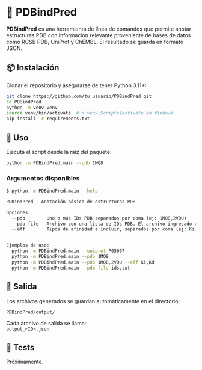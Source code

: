 # 🧬 PDBindPred

**PDBindPred** es una herramienta de línea de comandos que permite anotar estructuras PDB con información relevante proveniente de bases de datos como RCSB PDB, UniProt y ChEMBL. El resultado se guarda en formato JSON.

## 📦 Instalación

Clonar el repositorio y asegurarse de tener Python 3.11+:

```bash
git clone https://github.com/tu_usuario/PDBindPred.git
cd PDBindPred
python -m venv venv
source venv/bin/activate  # o venv\Scripts\activate en Windows
pip install -r requirements.txt
```

## 🚀 Uso

Ejecutá el script desde la raíz del paquete:

```bash
python -m PDBindPred.main --pdb 1MQ8
```

### Argumentos disponibles

```bash
$ python -m PDBindPred.main --help

PDBindPred - Anotación básica de estructuras PDB

Opciones:
  --pdb        Uno o más IDs PDB separados por coma (ej: 1MQ8,2VDU)
  --pdb-file   Archivo con una lista de IDs PDB. El archivo ingresado debe tener una ID por línea, sin ningún otro separador, y debe encontrarse ubicado en la misma carpeta que el archivo main.py. Formatos testeados para los archivos: txt y csv.
  --aff        Tipos de afinidad a incluir, separados por coma (ej: Ki,Kd,IC50)


Ejemplos de uso:
  python -m PDBindPred.main --uniprot P05067
  python -m PDBindPred.main --pdb 1MQ8
  python -m PDBindPred.main --pdb 1MQ8,2VDU --aff Ki,Kd
  python -m PDBindPred.main --pdb-file ids.txt
```

## 📂 Salida

Los archivos generados se guardan automáticamente en el directorio:

```
PDBindPred/output/
```

Cada archivo de salida se llama:  
`output_<ID>.json` 

## 🧪 Tests

Próximamente.
